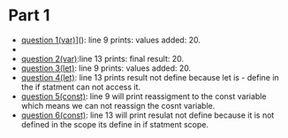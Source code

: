 # Part 1

- [question 1(var)](/expose/part1-question1.js)](): line 9 prints: values added:  20.
- 
- [question 2(var)](/expose/part1-question2.js):line 13 prints: final result:  20.
- [question 3(let)](/expose/part1-question3.js): line 9 prints: values added:  20.
- [question 4(let)](/expose/part1-question4.js): line 13 prints result not define because let is - define in the if statment can not access it.
- [question 5(const)](/expose/part1-question5.js): line 9 will print reassigment to the const variable which means we can not reassign the cosnt variable.
- [question 6(const)](/expose/part1-question6.js): line 13 will print resulat not define because it is not defined in the scope its define in if statment scope.
